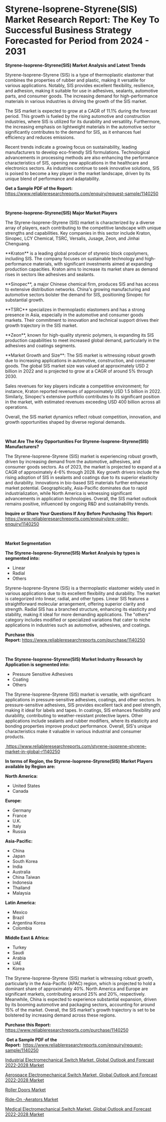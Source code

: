 <p><h1>Styrene-Isoprene-Styrene(SIS) Market Research Report: The Key To Successful Business Strategy Forecasted for Period from 2024 - 2031</h1></p><p><strong>Styrene-Isoprene-Styrene(SIS) Market Analysis and Latest Trends</strong></p>
<p><p>Styrene-Isoprene-Styrene (SIS) is a type of thermoplastic elastomer that combines the properties of rubber and plastic, making it versatile for various applications. Notably, SIS provides excellent flexibility, resilience, and adhesion, making it suitable for use in adhesives, sealants, automotive parts, and consumer goods. The increasing demand for high-performance materials in various industries is driving the growth of the SIS market.</p><p>The SIS market is expected to grow at a CAGR of 11.1% during the forecast period. This growth is fueled by the rising automotive and construction industries, where SIS is utilized for its durability and versatility. Furthermore, the increasing emphasis on lightweight materials in the automotive sector significantly contributes to the demand for SIS, as it enhances fuel efficiency and reduces emissions.</p><p>Recent trends indicate a growing focus on sustainability, leading manufacturers to develop eco-friendly SIS formulations. Technological advancements in processing methods are also enhancing the performance characteristics of SIS, opening new applications in the healthcare and electronics sectors. As industries continue to seek innovative solutions, SIS is poised to become a key player in the market landscape, driven by its unique blend of performance and adaptability.</p></p>
<p><strong>Get a Sample PDF of the Report:&nbsp;</strong> <a href="https://www.reliableresearchreports.com/enquiry/request-sample/1140250?utm_campaign=121&utm_medium=2&utm_source=Github&utm_content=ia&utm_term=14102024&utm_id=styrene-isoprene-styrenesis">https://www.reliableresearchreports.com/enquiry/request-sample/1140250</a></p>
<p>&nbsp;</p>
<p><strong>Styrene-Isoprene-Styrene(SIS) Major Market Players</strong></p>
<p><p>The Styrene-Isoprene-Styrene (SIS) market is characterized by a diverse array of players, each contributing to the competitive landscape with unique strengths and capabilities. Key companies in this sector include Kraton, Sinopec, LCY Chemical, TSRC, Versalis, Jusage, Zeon, and Jinhai Chenguang.</p><p>**Kraton** is a leading global producer of styrenic block copolymers, including SIS. The company focuses on sustainable technology and high-performance materials, with significant investments aimed at expanding production capacities. Kraton aims to increase its market share as demand rises in sectors like adhesives and sealants.</p><p>**Sinopec**, a major Chinese chemical firm, produces SIS and has access to extensive distribution networks. China's growing manufacturing and automotive sectors bolster the demand for SIS, positioning Sinopec for substantial growth. </p><p>**TSRC** specializes in thermoplastic elastomers and has a strong presence in Asia, especially in the automotive and consumer goods markets. Their commitment to innovation and technical support drives their growth trajectory in the SIS market.</p><p>**Zeon**, known for high-quality styrenic polymers, is expanding its SIS production capabilities to meet increased global demand, particularly in the adhesives and coatings segments.</p><p>**Market Growth and Size**: The SIS market is witnessing robust growth due to increasing applications in automotive, construction, and consumer goods. The global SIS market size was valued at approximately USD 2 billion in 2022 and is projected to grow at a CAGR of around 5% through 2030.</p><p>Sales revenues for key players indicate a competitive environment; for instance, Kraton reported revenues of approximately USD 1.5 billion in 2022. Similarly, Sinopec's extensive portfolio contributes to its significant position in the market, with estimated revenues exceeding USD 400 billion across all operations.</p><p>Overall, the SIS market dynamics reflect robust competition, innovation, and growth opportunities shaped by diverse regional demands.</p></p>
<p>&nbsp;</p>
<p><strong>What Are The Key Opportunities For Styrene-Isoprene-Styrene(SIS) Manufacturers?</strong></p>
<p><p>The Styrene-Isoprene-Styrene (SIS) market is experiencing robust growth, driven by increasing demand from the automotive, adhesives, and consumer goods sectors. As of 2023, the market is projected to expand at a CAGR of approximately 4-6% through 2028. Key growth drivers include the rising adoption of SIS in sealants and coatings due to its superior elasticity and durability. Innovations in bio-based SIS materials further enhance market potential. Geographically, Asia-Pacific dominates due to rapid industrialization, while North America is witnessing significant advancements in application technologies. Overall, the SIS market outlook remains positive, influenced by ongoing R&D and sustainability trends.</p></p>
<p><strong>Inquire or Share Your Questions If Any Before Purchasing This Report:</strong> <a href="https://www.reliableresearchreports.com/enquiry/pre-order-enquiry/1140250?utm_campaign=121&utm_medium=2&utm_source=Github&utm_content=ia&utm_term=14102024&utm_id=styrene-isoprene-styrenesis">https://www.reliableresearchreports.com/enquiry/pre-order-enquiry/1140250</a></p>
<p>&nbsp;</p>
<p><strong>Market Segmentation</strong></p>
<p><strong>The Styrene-Isoprene-Styrene(SIS) Market Analysis by types is segmented into:</strong></p>
<p><ul><li>Linear</li><li>Radial</li><li>Others</li></ul></p>
<p><p>Styrene-Isoprene-Styrene (SIS) is a thermoplastic elastomer widely used in various applications due to its excellent flexibility and durability. The market is categorized into linear, radial, and other types. Linear SIS features a straightforward molecular arrangement, offering superior clarity and strength. Radial SIS has a branched structure, enhancing its elasticity and stability, making it ideal for more demanding applications. The "others" category includes modified or specialized variations that cater to niche applications in industries such as automotive, adhesives, and coatings.</p></p>
<p><strong>Purchase this Report:&nbsp;</strong><a href="https://www.reliableresearchreports.com/purchase/1140250?utm_campaign=121&utm_medium=2&utm_source=Github&utm_content=ia&utm_term=14102024&utm_id=styrene-isoprene-styrenesis">https://www.reliableresearchreports.com/purchase/1140250</a></p>
<p>&nbsp;</p>
<p><strong>The Styrene-Isoprene-Styrene(SIS) Market Industry Research by Application is segmented into:</strong></p>
<p><ul><li>Pressure Sensitive Adhesives</li><li>Coating</li><li>Others</li></ul></p>
<p><p>The Styrene-Isoprene-Styrene (SIS) market is versatile, with significant applications in pressure-sensitive adhesives, coatings, and other sectors. In pressure-sensitive adhesives, SIS provides excellent tack and peel strength, making it ideal for labels and tapes. In coatings, SIS enhances flexibility and durability, contributing to weather-resistant protective layers. Other applications include sealants and rubber modifiers, where its elasticity and bonding properties improve product performance. Overall, SIS's unique characteristics make it valuable in various industrial and consumer products.</p></p>
<p><a href="https://www.reliableresearchreports.com/styrene-isoprene-styrene-market-in-global-r1140250?utm_campaign=121&utm_medium=2&utm_source=Github&utm_content=ia&utm_term=14102024&utm_id=styrene-isoprene-styrenesis">&nbsp;https://www.reliableresearchreports.com/styrene-isoprene-styrene-market-in-global-r1140250</a></p>
<p><strong>In terms of Region, the Styrene-Isoprene-Styrene(SIS) Market Players available by Region are:</strong></p>
<p>
    <p> <strong> North America: </strong>
        <ul>
            <li>United States</li>
            <li>Canada</li>
        </ul>
        </p> 
    <p> <strong> Europe: </strong>
        <ul>
            <li>Germany</li>
            <li>France</li>
            <li>U.K.</li>
            <li>Italy</li>
            <li>Russia</li>
        </ul>
        </p> 
    <p> <strong> Asia-Pacific: </strong>
        <ul>
            <li>China</li>
            <li>Japan</li>
            <li>South Korea</li>
            <li>India</li>
            <li>Australia</li>
            <li>China Taiwan</li>
            <li>Indonesia</li>
            <li>Thailand</li>
            <li>Malaysia</li>
        </ul>
        </p> 
    <p> <strong> Latin America: </strong>
        <ul>
            <li>Mexico</li>
            <li>Brazil</li>
            <li>Argentina Korea</li>
            <li>Colombia</li>
        </ul>
        </p> 
    <p> <strong> Middle East & Africa: </strong>
        <ul>
            <li>Turkey</li>
            <li>Saudi</li>
            <li>Arabia</li>
            <li>UAE</li>
            <li>Korea</li>
        </ul>
    </p>
    </p>
<p><p>The Styrene-Isoprene-Styrene (SIS) market is witnessing robust growth, particularly in the Asia-Pacific (APAC) region, which is projected to hold a dominant share of approximately 40%. North America and Europe are significant markets, contributing around 25% and 20%, respectively. Meanwhile, China is expected to experience substantial expansion, driven by its booming automotive and packaging sectors, accounting for around 15% of the market. Overall, the SIS market's growth trajectory is set to be bolstered by increasing demand across these regions.</p></p>
<p><strong>Purchase this Report: </strong><a href="https://www.reliableresearchreports.com/purchase/1140250?utm_campaign=121&utm_medium=2&utm_source=Github&utm_content=ia&utm_term=14102024&utm_id=styrene-isoprene-styrenesis">https://www.reliableresearchreports.com/purchase/1140250</a></p>
<p>&nbsp;<strong>Get a Sample PDF of the Report:&nbsp;&nbsp;</strong><a href="https://www.reliableresearchreports.com/enquiry/request-sample/1140250?utm_campaign=121&utm_medium=2&utm_source=Github&utm_content=ia&utm_term=14102024&utm_id=styrene-isoprene-styrenesis">https://www.reliableresearchreports.com/enquiry/request-sample/1140250</a></p>
<p><strong></strong></p>
<p><p><a href="https://www.linkedin.com/pulse/industrial-electromechanical-switch-market-global-outlook-forecast-rfjtf?utm_campaign=121&utm_medium=2&utm_source=Github&utm_content=ia&utm_term=14102024&utm_id=styrene-isoprene-styrenesis">Industrial Electromechanical Switch Market, Global Outlook and Forecast 2022-2028 Market</a></p><p><a href="https://www.linkedin.com/pulse/aerospace-electromechanical-switch-market-global-outlook-xoh5e?utm_campaign=121&utm_medium=2&utm_source=Github&utm_content=ia&utm_term=14102024&utm_id=styrene-isoprene-styrenesis">Aerospace Electromechanical Switch Market, Global Outlook and Forecast 2022-2028 Market</a></p><p><a href="https://github.com/RunaHaque64/Market-Research-Report-List-1/blob/main/roller-doors-market.md?utm_campaign=121&utm_medium=2&utm_source=Github&utm_content=ia&utm_term=14102024&utm_id=styrene-isoprene-styrenesis">Roller Doors Market</a></p><p><a href="https://github.com/mauripalmi/Market-Research-Report-List-5/blob/main/ride-on-aerators-market.md?utm_campaign=121&utm_medium=2&utm_source=Github&utm_content=ia&utm_term=14102024&utm_id=styrene-isoprene-styrenesis">Ride-On -Aerators Market</a></p><p><a href="https://www.linkedin.com/pulse/medical-electromechanical-switch-market-global-outlook-forecast-nhbjf?utm_campaign=121&utm_medium=2&utm_source=Github&utm_content=ia&utm_term=14102024&utm_id=styrene-isoprene-styrenesis">Medical Electromechanical Switch Market, Global Outlook and Forecast 2022-2028 Market</a></p></p>